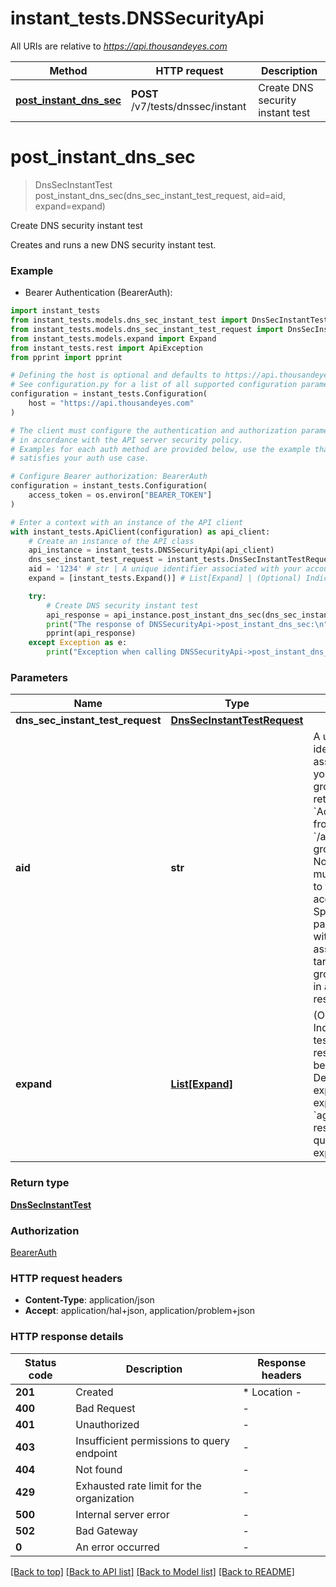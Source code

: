 # instant_tests.DNSSecurityApi

All URIs are relative to *https://api.thousandeyes.com*

Method | HTTP request | Description
------------- | ------------- | -------------
[**post_instant_dns_sec**](DNSSecurityApi.md#post_instant_dns_sec) | **POST** /v7/tests/dnssec/instant | Create DNS security instant test


# **post_instant_dns_sec**
> DnsSecInstantTest post_instant_dns_sec(dns_sec_instant_test_request, aid=aid, expand=expand)

Create DNS security instant test

Creates and runs a new DNS security instant test.

### Example

* Bearer Authentication (BearerAuth):

```python
import instant_tests
from instant_tests.models.dns_sec_instant_test import DnsSecInstantTest
from instant_tests.models.dns_sec_instant_test_request import DnsSecInstantTestRequest
from instant_tests.models.expand import Expand
from instant_tests.rest import ApiException
from pprint import pprint

# Defining the host is optional and defaults to https://api.thousandeyes.com
# See configuration.py for a list of all supported configuration parameters.
configuration = instant_tests.Configuration(
    host = "https://api.thousandeyes.com"
)

# The client must configure the authentication and authorization parameters
# in accordance with the API server security policy.
# Examples for each auth method are provided below, use the example that
# satisfies your auth use case.

# Configure Bearer authorization: BearerAuth
configuration = instant_tests.Configuration(
    access_token = os.environ["BEARER_TOKEN"]
)

# Enter a context with an instance of the API client
with instant_tests.ApiClient(configuration) as api_client:
    # Create an instance of the API class
    api_instance = instant_tests.DNSSecurityApi(api_client)
    dns_sec_instant_test_request = instant_tests.DnsSecInstantTestRequest() # DnsSecInstantTestRequest | 
    aid = '1234' # str | A unique identifier associated with your account group. You can retrieve your `AccountGroupId` from the `/account-groups` endpoint. Note that you must be assigned to the target account group. Specifying this parameter without being assigned to the target account group will result in an error response. (optional)
    expand = [instant_tests.Expand()] # List[Expand] | (Optional) Indicates if the test sub-resources should be expanded. Defaults to no expansion. To expand the `agents` sub-resource, use the query `?expand=agent`. (optional)

    try:
        # Create DNS security instant test
        api_response = api_instance.post_instant_dns_sec(dns_sec_instant_test_request, aid=aid, expand=expand)
        print("The response of DNSSecurityApi->post_instant_dns_sec:\n")
        pprint(api_response)
    except Exception as e:
        print("Exception when calling DNSSecurityApi->post_instant_dns_sec: %s\n" % e)
```



### Parameters


Name | Type | Description  | Notes
------------- | ------------- | ------------- | -------------
 **dns_sec_instant_test_request** | [**DnsSecInstantTestRequest**](DnsSecInstantTestRequest.md)|  | 
 **aid** | **str**| A unique identifier associated with your account group. You can retrieve your &#x60;AccountGroupId&#x60; from the &#x60;/account-groups&#x60; endpoint. Note that you must be assigned to the target account group. Specifying this parameter without being assigned to the target account group will result in an error response. | [optional] 
 **expand** | [**List[Expand]**](Expand.md)| (Optional) Indicates if the test sub-resources should be expanded. Defaults to no expansion. To expand the &#x60;agents&#x60; sub-resource, use the query &#x60;?expand&#x3D;agent&#x60;. | [optional] 

### Return type

[**DnsSecInstantTest**](DnsSecInstantTest.md)

### Authorization

[BearerAuth](../README.md#BearerAuth)

### HTTP request headers

 - **Content-Type**: application/json
 - **Accept**: application/hal+json, application/problem+json

### HTTP response details

| Status code | Description | Response headers |
|-------------|-------------|------------------|
**201** | Created |  * Location -  <br>  |
**400** | Bad Request |  -  |
**401** | Unauthorized |  -  |
**403** | Insufficient permissions to query endpoint |  -  |
**404** | Not found |  -  |
**429** | Exhausted rate limit for the organization |  -  |
**500** | Internal server error |  -  |
**502** | Bad Gateway |  -  |
**0** | An error occurred |  -  |

[[Back to top]](#) [[Back to API list]](../README.md#documentation-for-api-endpoints) [[Back to Model list]](../README.md#documentation-for-models) [[Back to README]](../README.md)

